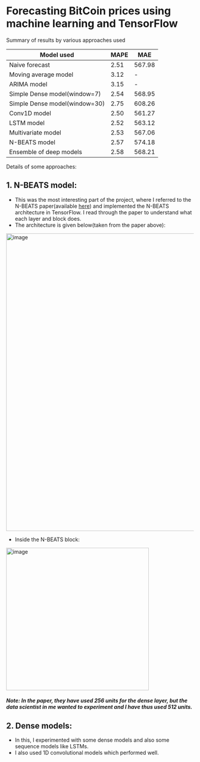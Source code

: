 # Forecasting BitCoin prices using machine learning and TensorFlow

Summary of results by various approaches used

|Model used|MAPE|MAE|
|----------|----|---|
|Naive forecast|2.51|567.98|
|Moving average model|3.12|-|
|ARIMA model|3.15|-|
|Simple Dense model(window=7)|2.54|568.95|
|Simple Dense model(window=30)|2.75|608.26|
|Conv1D model|2.50|561.27|
|LSTM model|2.52|563.12|
|Multivariate model|2.53|567.06|
|N-BEATS model|2.57|574.18|
|Ensemble of deep models|2.58|568.21|


Details of some approaches:

## 1. N-BEATS model:
- This was the most interesting part of the project, where I referred to the N-BEATS paper(available [here](https://github.com/sky-2002/TensorFlow-ML/blob/master/BitPredict/N-BEATS.pdf))
and implemented the N-BEATS architecture in TensorFlow. I read through the paper to understand what each layer and block does.
- The architecture is given below(taken from the paper above):
<img width="800" alt="image" src="https://user-images.githubusercontent.com/84656834/194801366-bbc1d6b0-e690-42b9-ab8e-fe5d4f156938.png">

- Inside the N-BEATS block:
<img width="383" alt="image" src="https://user-images.githubusercontent.com/84656834/194801498-148eef53-ba90-4db3-ac10-2f6be5704bab.png">

##### Note: In the paper, they have used 256 units for the dense layer, but the data scientist in me wanted to experiment and I have thus used 512 units.


## 2. Dense models:
- In this, I experimented with some dense models and also some sequence models like LSTMs.
- I also used 1D convolutional models which performed well.
